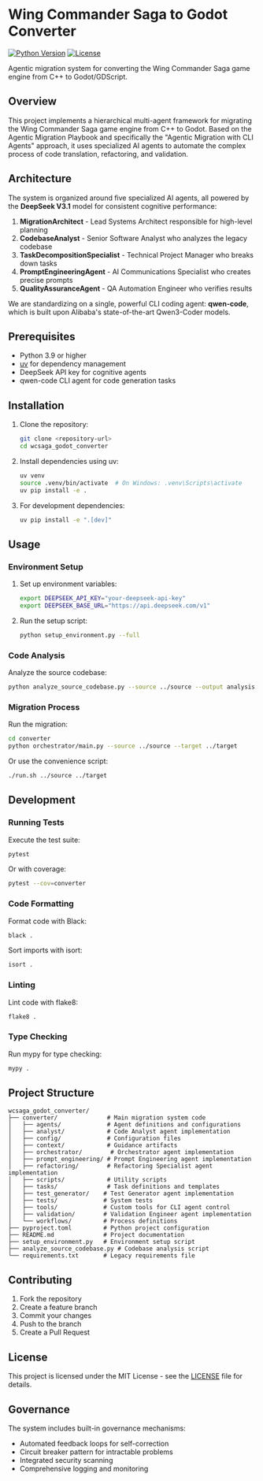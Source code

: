 # Wing Commander Saga to Godot Converter

[![Python Version](https://img.shields.io/badge/python-3.9%2B-blue)](https://www.python.org/downloads/)
[![License](https://img.shields.io/badge/license-MIT-green)](LICENSE)

Agentic migration system for converting the Wing Commander Saga game engine from C++ to Godot/GDScript.

## Overview

This project implements a hierarchical multi-agent framework for migrating the Wing Commander Saga game engine from C++ to Godot. Based on the Agentic Migration Playbook and specifically the "Agentic Migration with CLI Agents" approach, it uses specialized AI agents to automate the complex process of code translation, refactoring, and validation.

## Architecture

The system is organized around five specialized AI agents, all powered by the **DeepSeek V3.1** model for consistent cognitive performance:

1. **MigrationArchitect** - Lead Systems Architect responsible for high-level planning
2. **CodebaseAnalyst** - Senior Software Analyst who analyzes the legacy codebase
3. **TaskDecompositionSpecialist** - Technical Project Manager who breaks down tasks
4. **PromptEngineeringAgent** - AI Communications Specialist who creates precise prompts
5. **QualityAssuranceAgent** - QA Automation Engineer who verifies results

We are standardizing on a single, powerful CLI coding agent: **qwen-code**, which is built upon Alibaba's state-of-the-art Qwen3-Coder models.

## Prerequisites

- Python 3.9 or higher
- [uv](https://github.com/astral-sh/uv) for dependency management
- DeepSeek API key for cognitive agents
- qwen-code CLI agent for code generation tasks

## Installation

1. Clone the repository:
   ```bash
   git clone <repository-url>
   cd wcsaga_godot_converter
   ```

2. Install dependencies using uv:
   ```bash
   uv venv
   source .venv/bin/activate  # On Windows: .venv\Scripts\activate
   uv pip install -e .
   ```

3. For development dependencies:
   ```bash
   uv pip install -e ".[dev]"
   ```

## Usage

### Environment Setup

1. Set up environment variables:
   ```bash
   export DEEPSEEK_API_KEY="your-deepseek-api-key"
   export DEEPSEEK_BASE_URL="https://api.deepseek.com/v1"
   ```

2. Run the setup script:
   ```bash
   python setup_environment.py --full
   ```

### Code Analysis

Analyze the source codebase:
```bash
python analyze_source_codebase.py --source ../source --output analysis.json
```

### Migration Process

Run the migration:
```bash
cd converter
python orchestrator/main.py --source ../source --target ../target
```

Or use the convenience script:
```bash
./run.sh ../source ../target
```

## Development

### Running Tests

Execute the test suite:
```bash
pytest
```

Or with coverage:
```bash
pytest --cov=converter
```

### Code Formatting

Format code with Black:
```bash
black .
```

Sort imports with isort:
```bash
isort .
```

### Linting

Lint code with flake8:
```bash
flake8 .
```

### Type Checking

Run mypy for type checking:
```bash
mypy .
```

## Project Structure

```
wcsaga_godot_converter/
├── converter/              # Main migration system code
│   ├── agents/             # Agent definitions and configurations
│   ├── analyst/            # Code Analyst agent implementation
│   ├── config/             # Configuration files
│   ├── context/            # Guidance artifacts
│   ├── orchestrator/        # Orchestrator agent implementation
│   ├── prompt_engineering/ # Prompt Engineering agent implementation
│   ├── refactoring/        # Refactoring Specialist agent implementation
│   ├── scripts/            # Utility scripts
│   ├── tasks/              # Task definitions and templates
│   ├── test_generator/    # Test Generator agent implementation
│   ├── tests/             # System tests
│   ├── tools/             # Custom tools for CLI agent control
│   ├── validation/        # Validation Engineer agent implementation
│   └── workflows/         # Process definitions
├── pyproject.toml         # Python project configuration
├── README.md              # Project documentation
├── setup_environment.py   # Environment setup script
├── analyze_source_codebase.py # Codebase analysis script
└── requirements.txt       # Legacy requirements file
```

## Contributing

1. Fork the repository
2. Create a feature branch
3. Commit your changes
4. Push to the branch
5. Create a Pull Request

## License

This project is licensed under the MIT License - see the [LICENSE](LICENSE) file for details.

## Governance

The system includes built-in governance mechanisms:
- Automated feedback loops for self-correction
- Circuit breaker pattern for intractable problems
- Integrated security scanning
- Comprehensive logging and monitoring